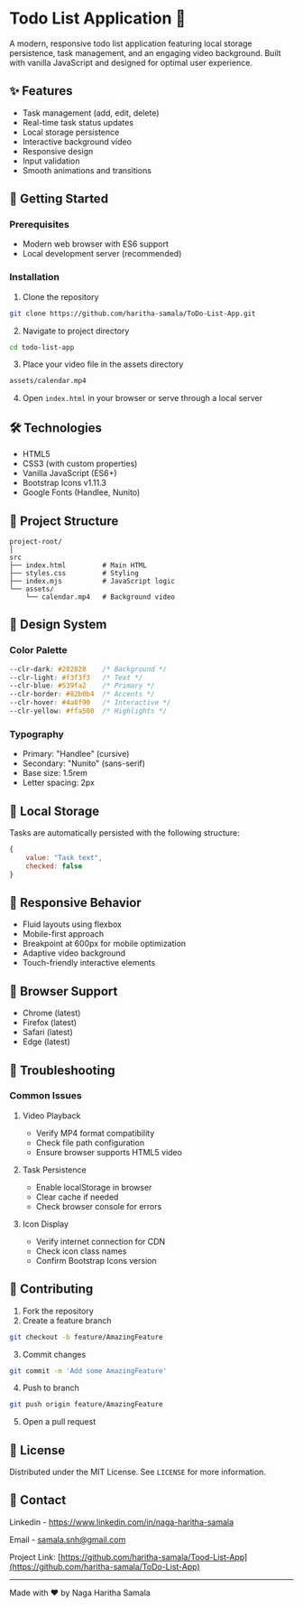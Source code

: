 # Todo List Application 📝

A modern, responsive todo list application featuring local storage persistence, task management, and an engaging video background. Built with vanilla JavaScript and designed for optimal user experience.

## ✨ Features

- Task management (add, edit, delete)
- Real-time task status updates
- Local storage persistence
- Interactive background video
- Responsive design
- Input validation
- Smooth animations and transitions

## 🚀 Getting Started

### Prerequisites

- Modern web browser with ES6 support
- Local development server (recommended)

### Installation

1. Clone the repository

```bash
git clone https://github.com/haritha-samala/ToDo-List-App.git
```

2. Navigate to project directory

```bash
cd todo-list-app
```

3. Place your video file in the assets directory

```bash
assets/calendar.mp4
```

4. Open `index.html` in your browser or serve through a local server

## 🛠️ Technologies

- HTML5
- CSS3 (with custom properties)
- Vanilla JavaScript (ES6+)
- Bootstrap Icons v1.11.3
- Google Fonts (Handlee, Nunito)

## 📁 Project Structure

```
project-root/
│
src
├── index.html         # Main HTML
├── styles.css         # Styling
├── index.mjs          # JavaScript logic
└── assets/
    └── calendar.mp4   # Background video
```

## 🎨 Design System

### Color Palette

```css
--clr-dark: #282828    /* Background */
--clr-light: #f3f3f3   /* Text */
--clr-blue: #539fa2    /* Primary */
--clr-border: #82b0b4  /* Accents */
--clr-hover: #4a8f90   /* Interactive */
--clr-yellow: #ffa500  /* Highlights */
```

### Typography

- Primary: "Handlee" (cursive)
- Secondary: "Nunito" (sans-serif)
- Base size: 1.5rem
- Letter spacing: 2px

## 💾 Local Storage

Tasks are automatically persisted with the following structure:

```javascript
{
    value: "Task text",
    checked: false
}
```

## 📱 Responsive Behavior

- Fluid layouts using flexbox
- Mobile-first approach
- Breakpoint at 600px for mobile optimization
- Adaptive video background
- Touch-friendly interactive elements

## 🔧 Browser Support

- Chrome (latest)
- Firefox (latest)
- Safari (latest)
- Edge (latest)

## 🐛 Troubleshooting

### Common Issues

1. Video Playback

   - Verify MP4 format compatibility
   - Check file path configuration
   - Ensure browser supports HTML5 video

2. Task Persistence

   - Enable localStorage in browser
   - Clear cache if needed
   - Check browser console for errors

3. Icon Display
   - Verify internet connection for CDN
   - Check icon class names
   - Confirm Bootstrap Icons version

## 🤝 Contributing

1. Fork the repository
2. Create a feature branch

```bash
git checkout -b feature/AmazingFeature
```

3. Commit changes

```bash
git commit -m 'Add some AmazingFeature'
```

4. Push to branch

```bash
git push origin feature/AmazingFeature
```

5. Open a pull request

## 📄 License

Distributed under the MIT License. See `LICENSE` for more information.

## 📧 Contact

Linkedin - https://www.linkedin.com/in/naga-haritha-samala

Email - samala.snh@gmail.com

Project Link: [https://github.com/haritha-samala/Tood-List-App](https://github.com/haritha-samala/ToDo-List-App)

---

Made with ❤️ by Naga Haritha Samala
